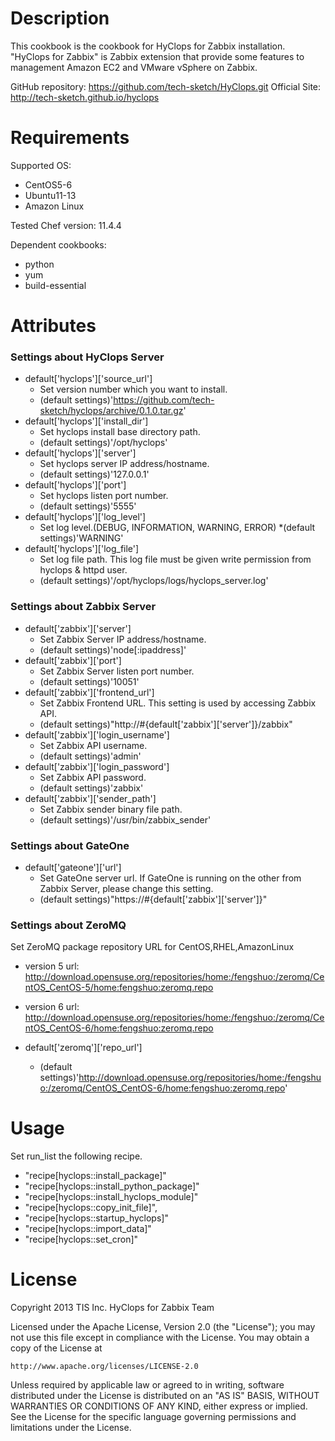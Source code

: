 Description
===========

This cookbook is the cookbook for HyClops for Zabbix installation.
"HyClops for Zabbix" is Zabbix extension that provide some features to management Amazon EC2 and VMware vSphere on Zabbix.

GitHub repository: https://github.com/tech-sketch/HyClops.git
Official Site: http://tech-sketch.github.io/hyclops

Requirements
============

Supported OS:

* CentOS5-6
* Ubuntu11-13
* Amazon Linux

Tested Chef version: 11.4.4

Dependent cookbooks:

* python
* yum
* build-essential

Attributes
==========

### Settings about HyClops Server

* default['hyclops']['source_url']
    * Set version number which you want to install.
    * (default settings)'https://github.com/tech-sketch/hyclops/archive/0.1.0.tar.gz'
* default['hyclops']['install_dir']
    * Set hyclops install base directory path.
    * (default settings)'/opt/hyclops'
* default['hyclops']['server']
    * Set hyclops server IP address/hostname.
    * (default settings)'127.0.0.1'
* default['hyclops']['port']
    * Set hyclops listen port number.
    * (default settings)'5555'
* default['hyclops']['log_level']
    * Set log level.(DEBUG, INFORMATION, WARNING, ERROR)
    *(default settings)'WARNING'
* default['hyclops']['log_file']
    * Set log file path. This log file must be given write permission from hyclops & httpd user.
    * (default settings)'/opt/hyclops/logs/hyclops_server.log'

### Settings about Zabbix Server

* default['zabbix']['server']
    * Set Zabbix Server IP address/hostname.
    * (default settings)'node[:ipaddress]'
* default['zabbix']['port']
    * Set Zabbix Server listen port number.
    * (default settings)'10051'
* default['zabbix']['frontend_url']
    * Set Zabbix Frontend URL. This setting is used by accessing Zabbix API.
    * (default settings)"http://#{default['zabbix']['server']}/zabbix"
* default['zabbix']['login_username']
    * Set Zabbix API username.
    * (default settings)'admin'
* default['zabbix']['login_password']
    * Set Zabbix API password.
    * (default settings)'zabbix'
* default['zabbix']['sender_path']
    * Set Zabbix sender binary file path.
    * (default settings)'/usr/bin/zabbix_sender'

### Settings about GateOne

* default['gateone']['url']
    * Set GateOne server url. If GateOne is running on the other from Zabbix Server, please change this setting.
    * (default settings)"https://#{default['zabbix']['server']}"

### Settings about ZeroMQ

Set ZeroMQ package repository URL for CentOS,RHEL,AmazonLinux

* version 5 url: http://download.opensuse.org/repositories/home:/fengshuo:/zeromq/CentOS_CentOS-5/home:fengshuo:zeromq.repo
* version 6 url: http://download.opensuse.org/repositories/home:/fengshuo:/zeromq/CentOS_CentOS-6/home:fengshuo:zeromq.repo 

* default['zeromq']['repo_url']
    * (default settings)'http://download.opensuse.org/repositories/home:/fengshuo:/zeromq/CentOS_CentOS-6/home:fengshuo:zeromq.repo'

Usage
=====

Set run_list the following recipe.

* "recipe[hyclops::install_package]"
* "recipe[hyclops::install_python_package]"
* "recipe[hyclops::install_hyclops_module]"
* "recipe[hyclops::copy_init_file]",
* "recipe[hyclops::startup_hyclops]"
* "recipe[hyclops::import_data]"
* "recipe[hyclops::set_cron]"

License
======

Copyright 2013 TIS Inc. HyClops for Zabbix Team

Licensed under the Apache License, Version 2.0 (the "License");
you may not use this file except in compliance with the License.
You may obtain a copy of the License at

    http://www.apache.org/licenses/LICENSE-2.0

Unless required by applicable law or agreed to in writing, software
distributed under the License is distributed on an "AS IS" BASIS,
WITHOUT WARRANTIES OR CONDITIONS OF ANY KIND, either express or implied.
See the License for the specific language governing permissions and
limitations under the License.

